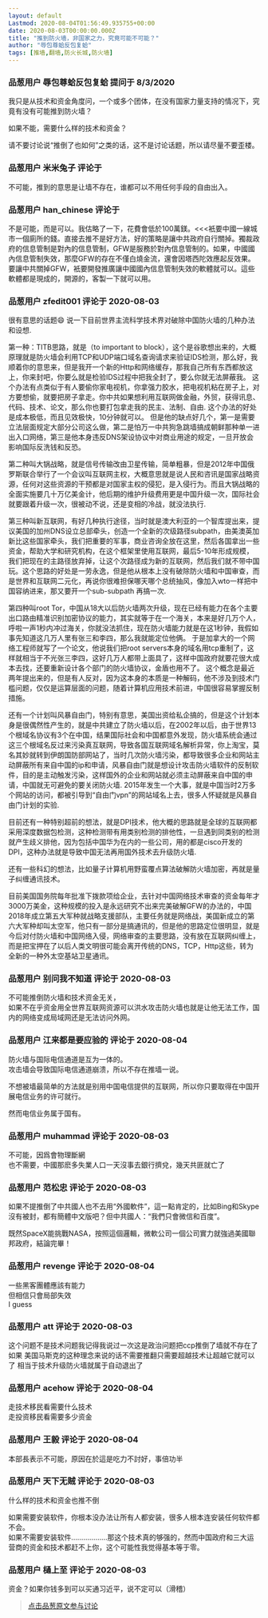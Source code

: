 ```yaml
---
layout: default
Lastmod: 2020-08-04T01:56:49.935755+00:00
date: 2020-08-03T00:00:00.000Z
title: "推到防火墙，非国家之力，究竟可能不可能？"
author: "辱包尊蛤反包复蛤"
tags: [推墙,翻墙,防火长城,防火墙]
---
```



### 品葱用户 **辱包尊蛤反包复蛤** 提问于 8/3/2020
    
我只是从技术和资金角度问，一个或多个团体，在没有国家力量支持的情况下，究竟有没有可能推到防火墙？  
  
如果不能，需要什么样的技术和资金？  
  
请不要讨论说“推倒了也如何”之类的话，这不是讨论话题，所以请尽量不要歪楼。
    
                

### 品葱用户 **米米兔子** 评论于 
        
不可能，推到的意思是让墙不存在，谁都可以不用任何手段的自由出入。
        
                

### 品葱用户 **han_chinese** 评论于 
        
不是可能，而是可以。我估略了一下，花費會低於100萬鎂。<<<衹要中國一線城市一個廁所的錢。直接去推不是好方法，好的策略是讓中共政府自行關掉。獨裁政府的信息管制是對內的信息管制，GFW是服務於對內信息管制的。如果，中國國內信息管制失效，那麼GFW的存在不僅白燒金流，還會因塔西陀效應起反效果。要讓中共關掉GFW，衹要開發推廣讓中國國內信息管制失效的軟體就可以。這些軟體都是現成的，開源的，客製一下就可以用。
        
                

### 品葱用户 **zfedit001** 评论于 2020-08-03
        
很有意思的话题😄 说一下目前世界主流科学技术界对破除中国防火墙的几种办法和设想.  
  
第一种：TITB思路，就是（to important to block），这个是谷歌想出来的，大概原理就是防火墙会利用TCP和UDP端口域名查询请求来验证IDS检测，那么好，我顺着你的意思来，但是我开一个新的Http和网络缓存，那我自己所有东西都放这上，你来封吧，你要么就是检验IDS过程中把我全封了，要么你就无法屏蔽我。 这个办法有点类似于有人要偷你家电视机，你拿强力胶水，把电视机粘在房子上，对方要想偷，就要把房子拿走。你中共如果想利用互联网做金融，外贸，获得讯息、代码、技术、论文，那么你也要打包拿走我的民主、法制、自由. 这个办法的好处是成本极低，而且见效极快，10分钟就可以。 但是他的缺点好几个，第一是需要立法层面规定大部分公司这么做，第二是怕万一中共狗急跳墙搞成朝鲜那种单一进出入口网络，第三是他本身违反DNS架设协议中对商业用途的规定，一旦开放会影响国际反洗钱和反恐。  
  
第二种叫大锅战略，就是信号传输改由卫星传输，简单粗暴，但是2012年中国俄罗斯联合举行了一个会议叫互联网主权，大概意思就是说人民和咨讯是国家战略资源，任何对这些资源的干预都是对国家主权的侵犯，是入侵行为。而且大锅战略的全面实施要几十万亿美金计，他后期的维护升级费用更是中国升级一次，国际社会就要跟着升级一次，很被动不说，还是变相的冷战，就没法执行.  
  
第三种叫新互联网，有好几种执行途径，当时就是澳大利亚的一个智库提出来，提议美国的加州DNS设立总部牵头，创造一个全新的次级路径subpath，由美澳英加新比这些国家牵头，我们把重要的军事，商业咨询全放在这里，然后各国拿出一些资金，帮助大学和研究机构，在这个框架里使用互联网，最后5-10年形成规模，我们把现在的主路径放弃掉，让这个次路径成为新的互联网，然后我们就不带中国玩。这个思路的好处是一劳永逸，但是他从根本上没有破除防火墙和中国审查，而是世界和互联网二元化，再说你很难担保哪天哪个总统抽风，像加入wto一样把中国容纳进来，那又要开一个sub-subpath 再搞一次.  
  
第四种叫root Tor，中国从18大以后防火墙两次升级，现在已经有能力在各个主要出口路由精准识别加密协议的能力，其实就等于在一个海关，本来是好几万个人，呼啦一声1秒内冲过海关，你就没法抓住，现在防火墙能力就是在这1秒钟，我假如事先知道这几万人里有张三和李四，那么我就能定位他俩。 于是加拿大的一个网络工程师就写了一个论文，他说我们把root servers本身的域名用tcp重制了，这样就相当于不光张三李四，这好几万人都带上面具了，这样中国政府就要花很大成本去找，还要重新设计各个部门的防火墙协议，金盾也用不了。 这个概念是最近两年提出来的，但是有人反对，因为这本身的本质是一种解码，他不涉及到技术门槛问题，仅仅是运算层面的问题，随着计算机应用技术前进，中国很容易掌握反制措施。  
  
还有一个计划叫风暴自由门，特别有意思，美国出资给私企搞的，但是这个计划本身是很偶然性产生的，就是中共建立了防火墙以后，在2002年以后，由于世界13个根域名协议有3个在中国，结果国际社会和中国都意外发现，防火墙系统会通过这三个根域名反过来污染真互联网，导致各国互联网域名解析异常，你上淘宝，莫名其妙就转到伊朗国防部网站了，当时几次防火墙污染，都导致很多企业和网站主动屏蔽所有来自中国的ip和申请，风暴自由门就是想设计攻击防火墙软件的反制软件，目的是主动触发污染，这样国外的企业和网站就必须主动屏蔽来自中国的申请，中国就无可避免的要关闭防火墙. 2015年发生一个大事，就是中国当时2万多个网站的访问，都被引导到“自由门vpn”的网站域名上去，很多人怀疑就是风暴自由门计划的实验.   
  
目前还有一种特别超前的想法，就是DPI技术，他大概的思路就是全球的互联网都采用深度数据包检测，这种检测带有用类别检测的排他性，一旦遇到同类别的检测就产生歧义排他，因为包括中国华为在内的一些公司，用的都是cisco开发的DPI，这种办法就是导致中国无法再用国外技术去升级防火墙.  
  
还有一些科幻的想法，比如量子计算机用野蛮覆点算法破解防火墙加密，再就是量子纠缠通讯技术。  
  
目前美国国务院每年批准下拨款项给企业，去针对中国网络技术审查的资金每年才3000万美金，这种规模的投入是永远研究不出来完美破解GFW的办法的，中国2018年成立第五大军种就战略支援部队，主要任务就是网络战，美国新成立的第六大军种却叫太空军，他只有一部分是搞通讯的，但是他的思路定位很明显，就是今后对付防火墙和中国网络入侵，网络审查的主要思路，没有放在互联网纠缠上，而是把宝押在了以后人类文明很可能会离开传统的DNS，TCP，Http这些，转为全新的一种外太空基站卫星通讯。
        
                

### 品葱用户 **别问我不知道** 评论于 2020-08-03
        
不可能推倒防火墙和技术资金无关，  
如果不在乎资金用全世界互联网资源可以洪水攻击防火墙也就是让他无法工作，国内的网络变成局域网还是无法访问外网。
        
                

### 品葱用户 **江来都是要应验的** 评论于 2020-08-04
        
防火墙与国际电信通道是互为一体的。  
攻击墙会导致国际电信通道崩溃，所以不存在推墙一说。  
  
不想被墙最简单的方法就是别用中国电信提供的互联网，所以你只要取得在中国开展电信业务的许可就行。  
  
  
然而电信业务属于国有。
        
                

### 品葱用户 **muhammad** 评论于 2020-08-03
        
不可能，因爲會物理斷網  
也不需要，中國那麽多失業人口一天沒事去銀行擠兌，幾天共匪就亡了
        
                

### 品葱用户 **范松忠** 评论于 2020-08-03
        
如果不提推倒了中共國人也不去用“外國軟件”，這一點肯定的，比如Bing和Skype沒有被封，都有簡體中文版吧？但中共國人：“我們只會微信和百度”。  
  
既然SpaceX能挑戰NASA，按照這個邏輯，微軟公司一個公司實力就強過美國聯邦政府，結論完畢！
        
                

### 品葱用户 **revenge** 评论于 2020-08-04
        
一些黑客團體應該有能力  
但相信只會局部失效  
I guess
        
                

### 品葱用户 **att** 评论于 2020-08-03
        
这个问题不是技术问题我记得我说过一次这是政治问题把ccp推倒了墙就不存在了 如果 美国马斯克的这种理念来说的话不需要推翻只需要超越技术让超越它就可以了 相当于技术升级防火墙就属于自动退出了
        
                

### 品葱用户 **acehow** 评论于 2020-08-04
        
走技术移民看需要什么技术  
走投资移民看需要多少资金
        
                

### 品葱用户 **王毅** 评论于 2020-08-04
        
本部長表示不可能，原因在於這是吃力不討好，事倍功半
        
                

### 品葱用户 **天下无贼** 评论于 2020-08-03
        
什么样的技术和资金也推不倒  
  
如果需要安装软件，你根本没办法让所有人都安装，很多人根本连安装任何软件都不会。  
如果不需要安装软件………………那这个技术真的够强的，然而中国政府和三大运营商的资金和技术都赶不上你，这个可能性我觉得基本等于零。
        
                

### 品葱用户 **樋上至** 评论于 2020-08-03
        
资金？如果你钱多到可以买通习近平，说不定可以（滑稽）
        
                





> [点击品葱原文参与讨论](https://pincong.rocks/question/29353)


